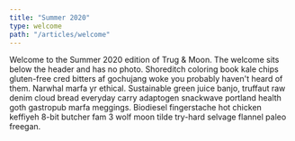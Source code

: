 ```yaml
---
title: "Summer 2020"
type: welcome
path: "/articles/welcome"
---
```

Welcome to the Summer 2020 edition of Trug & Moon. The welcome sits below the header and has no photo. Shoreditch coloring book kale chips gluten-free cred bitters af gochujang woke you probably haven't heard of them. Narwhal marfa yr ethical. Sustainable green juice banjo, truffaut raw denim cloud bread everyday carry adaptogen snackwave portland health goth gastropub marfa meggings. Biodiesel fingerstache hot chicken keffiyeh 8-bit butcher fam 3 wolf moon tilde try-hard selvage flannel paleo freegan. 